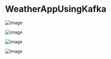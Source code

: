 # WeatherAppUsingKafka

![image](https://github.com/user-attachments/assets/2aa18364-e8aa-4861-a71a-74e4f681bc94)

![image](https://github.com/user-attachments/assets/01aef646-fd0c-44d2-a435-eea701443565)

![image](https://github.com/user-attachments/assets/67a0f237-fae6-411c-a34e-cda066c47693)

![image](https://github.com/user-attachments/assets/3435ef82-296b-4272-aaba-abc985e0db5a)
